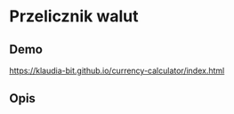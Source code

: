 # Przelicznik walut

## Demo

https://klaudia-bit.github.io/currency-calculator/index.html

## Opis
